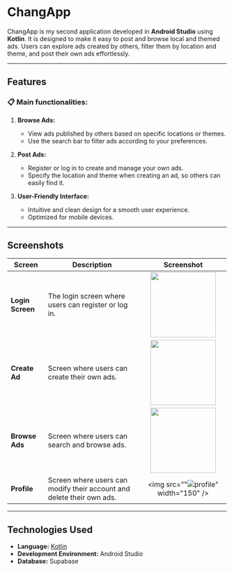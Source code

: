 # ChangApp

ChangApp is my second application developed in **Android Studio** using **Kotlin**. 
It is designed to make it easy to post and browse local and themed ads. 
Users can explore ads created by others, filter them by location and theme, and post their own ads effortlessly.

---

## Features

### 📋 Main functionalities:
1. **Browse Ads:**
   - View ads published by others based on specific locations or themes.
   - Use the search bar to filter ads according to your preferences.

2. **Post Ads:**
   - Register or log in to create and manage your own ads.
   - Specify the location and theme when creating an ad, so others can easily find it.

3. **User-Friendly Interface:**
   - Intuitive and clean design for a smooth user experience.
   - Optimized for mobile devices.

---

## Screenshots

| Screen             | Description                              | Screenshot                                                                 |
|--------------------|------------------------------------------|----------------------------------------------------------------------------|
| **Login Screen**   | The login screen where users can register or log in. |  <div align="center"><img src="wid![login](https://github.com/user-attachments/assets/1ace90d9-99a1-4178-9452-c2fa314842e6)" width="150" /></div> |
| **Create Ad**     | Screen where users can create their own ads.   |  <div align="center"><img src="![create](https://github.com/user-attachments/assets/c0066a3f-578d-46f9-8d35-7829a42a3825)" width="150" /></div>                       |
| **Browse Ads**     | Screen where users can search and browse ads.   |  <div align="center"><img src="![search](https://github.com/user-attachments/assets/e839b7fc-5f30-4d67-a3d8-650727f10e93)" width="150" /></div>                       |
| **Profile**     | Screen where users can modify their account and delete their own ads.   |  <div align="center"><img src=""![profile](https://github.com/user-attachments/assets/55c32172-e810-4162-8de0-873d6781214a)" width="150" /></div>                       |
---

## Technologies Used

- **Language:** [Kotlin](https://kotlinlang.org/)
- **Development Environment:** Android Studio
- **Database:** Supabase
